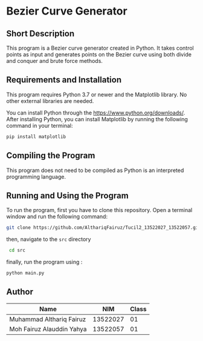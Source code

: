 # Bezier Curve Generator

## Short Description
This program is a Bezier curve generator created in Python. It takes control points as input and generates points on the Bezier curve using both divide and conquer and brute force methods.

## Requirements and Installation
This program requires Python 3.7 or newer and the Matplotlib library. No other external libraries are needed.

You can install Python through the https://www.python.org/downloads/. After installing Python, you can install Matplotlib by running the following command in your terminal:

```bash
pip install matplotlib
```

## Compiling the Program
This program does not need to be compiled as Python is an interpreted programming language.

## Running and Using the Program
To run the program, first you have to clone this repository. Open a terminal window and run the following command:

  ``` bash
  git clone https://github.com/AlthariqFairuz/Tucil2_13522027_13522057.git
  ```

then, navigate to the `src` directory
  ```bash
   cd src
  ```

finally, run the program using :

  ```bash
  python main.py
  ```

## Author

| Name | NIM | Class |
| ---- | -------- | ----- |
| Muhammad Althariq Fairuz | 13522027 | 01 |
| Moh Fairuz Alauddin Yahya | 13522057 | 01 |
